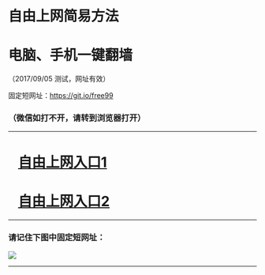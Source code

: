 ﻿# 自由上网简易方法

# 电脑、手机一键翻墙

（2017/09/05 测试，网址有效）

固定短网址：https://git.io/free99

### （微信如打不开，请转到浏览器打开）


***





# &nbsp;&nbsp; <a href="http://ft1070129207.fwq-tz1001.xyz/fwqtz01.html?t=090500127306 " target="_blank">自由上网入口1</a>
# &nbsp;&nbsp; <a href="http://ft2147010429.fwq-tz1002.xyz/fwqtz02.html?t=09050017427 " target="_blank">自由上网入口2</a>
***

### 请记住下图中固定短网址：

<img src="https://s3-us-west-2.amazonaws.com/fwq-1001/yjfq-20170905okok.png" /> 


***

